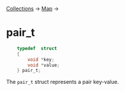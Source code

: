 [Collections](../collections.md) &rarr; [Map](map.md) &rarr;

# pair_t

```c
    typedef  struct
    {
        void *key;
        void *value;
    } pair_t;
```

The `pair_t` struct represents a pair key-value.